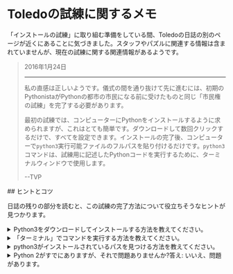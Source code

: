 # Toledoの試練に関するメモ

「インストールの試練」に取り組む準備をしている間、Toledoの日誌の別のページが近くにあることに気づきました。スタッフやパズルに関連する情報は含まれていませんが、現在の試練に関する関連情報があるようです。

<blockquote>
2016年1月24日
<hr/>
<p>
私の直感は正しいようです。儀式の間を通り抜けて先に進むには、初期のPythonistaがPythonの都市の市民になる前に受けたものと同じ「市民権の試練」を完了する必要があります。
</p>
<p>
最初の試練では、コンピューターにPythonをインストールするように求められますが、これはとても簡単です。ダウンロードして数回クリックするだけで、すべてを設定できます。インストールの完了後、コンピューターで<code>python3</code>実行可能ファイルのフルパスを貼り付けるだけです。<code>python3</code>コマンドは、試練用に記述したPythonコードを実行するために、ターミナルウィンドウで使用します。
</p>
<p>
--TVP
</p>
</blockquote>
## ヒントとコツ

日誌の残りの部分を読むと、この試練の完了方法について役立ちそうなヒントが見つかります。

<details>
<summary>Python3をダウンロードしてインストールする方法を教えてください。</summary>
Windowsでは、[Windows Store](https://www.microsoft.com/en-us/p/python-37/9nj46sx7x90p)からPython 3をインストールすることを__強く__お勧めします。これにより、システムパスに`python3`コマンドが登録され、他の役に立つファイルがインストールされます。

その他のシステムでは、[python.orgのWebサイトからダウンロードしてください](https://www.python.org/downloads/)。この試練の執筆時点では、Pythonの最新バージョンは`3.7.4`です。Mac向けに、ダウンロード可能なグラフィカルインストーラを用意しています。インストーラの指示に従い、インストールプロセスを進めてください。

</details>
<details>
<summary>「ターミナル」でコマンドを実行する方法を教えてください。</summary>
「ターミナル」と「コマンドラインインターフェイス」は同じ意味で使用することがあります。ターミナルとは、コマンドを入力してコンピューターに操作を指示できるアプリケーションです。

Windowsでは、[PowerShell](https://docs.microsoft.com/en-us/powershell/scripting/getting-started/getting-started-with-windows-powershell?view=powershell-6)を使用することをお勧めします。Macでは、[ターミナル](https://support.apple.com/guide/terminal/welcome/mac)アプリケーションを使用することをお勧めします。Linuxユーザーの場合、使用しているLinuxのフレーバーにより、ターミナルアプリケーションが異なります。

TwilioQuest用のPythonコードを記述する場合は、このターミナルアプリケーションを使用してコードを実行します。試練には、ターミナルでコマンドを実行する場所と方法に関するメモが含まれています。

</details>
<details>
<summary>python3がインストールされているパスを見つける方法を教えてください。</summary>
ターミナルで`python3`コマンドを使用できることを確認するには、次のコマンドを入力します。

```bash
python3 --version
```

これにより、インストールしたPython3の現在のバージョンが出力されます。これらの操作を実行できる場合は、Pythonコードが実行されるようにすべて設定されています。コマンドがインストールされている場所を確認する(__この目的を完了する__)には、MacとLinuxで次のコマンドを使用します。

```bash
which python3
```

これにより、インストーラが`python3`コマンドを入力したコンピューターのパス(一連のフォルダ)が出力されます。この文字列全体を右側のテキストフィールドにコピーし、[*HACK*]をクリックします。Macでは、パスは次のようになります。

`/Library/Frameworks/Python.framework/Versions/3.7/bin/python3`

PCでは、プロセスは少し異なります。PowerShellで、次のコマンドを実行します。

```bash
 Get-Command python3.exe | Select-Object -ExpandProperty Definition
```

このコマンドの出力には、`python3`実行可能ファイルのフルパスを含めます。PCでは、パスは次のようになります。

`C:\Users\susan\AppData\Local\Microsoft\WindowsApps\python3.exe`

</details>
<details>
<summary>Python 2がすでにありますが、それで問題ありませんか?答え: いいえ、問題があります。</summary>
TwilioQuestの演習では、Python 3の使用を前提としているため、関連する演習を完了するにはPython 3のインストールが必要です。[Python 2とPython 3には多くの違いがあります](https://www.fullstackpython.com/python-2-or-3.html)。TwilioQuestでは、Python 2では動作しない言語機能について言及しています。Pythonについて初めて学習する場合は、Python 3の学習だけに集中してください。

</details>
